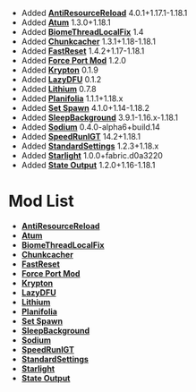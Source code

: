 - Added **[AntiResourceReload](https://github.com/Minecraft-Java-Edition-Speedrunning/antiresourcereload)** 4.0.1+1.17.1-1.18.1
- Added **[Atum](https://github.com/KingContaria/atum-rewrite)** 1.3.0+1.18.1
- Added **[BiomeThreadLocalFix](https://github.com/RedLime/BiomeThreadLocalFix)** 1.4
- Added **[Chunkcacher](https://github.com/Minecraft-Java-Edition-Speedrunning/chunkcacher)** 1.3.1+1.18-1.18.1
- Added **[FastReset](https://github.com/KingContaria/FastReset)** 1.4.2+1.17-1.18.1
- Added **[Force Port Mod](https://github.com/DuncanRuns/Force-Port-Mod)** 1.2.0
- Added **[Krypton](https://github.com/astei/krypton)** 0.1.9
- Added **[LazyDFU](https://github.com/astei/lazydfu)** 0.1.2
- Added **[Lithium](https://github.com/CaffeineMC/lithium-fabric)** 0.7.8
- Added **[Planifolia](https://github.com/tildejustin/planifolia)** 1.1.1+1.18.x
- Added **[Set Spawn](https://github.com/Minecraft-Java-Edition-Speedrunning/set-spawn)** 4.1.0+1.14-1.18.2
- Added **[SleepBackground](https://github.com/RedLime/SleepBackground)** 3.9.1-1.16.x-1.18.1
- Added **[Sodium](https://github.com/Minecraft-Java-Edition-Speedrunning/sodium)** 0.4.0-alpha6+build.14
- Added **[SpeedRunIGT](https://github.com/RedLime/SpeedRunIGT)** 14.2+1.18.1
- Added **[StandardSettings](https://github.com/KingContaria/StandardSettings)** 1.2.3+1.18.x
- Added **[Starlight](https://github.com/PaperMC/Starlight)** 1.0.0+fabric.d0a3220
- Added **[State Output](https://github.com/tildejustin/state-output)** 1.2.0+1.16-1.18.1

# Mod List
- **[AntiResourceReload](https://github.com/Minecraft-Java-Edition-Speedrunning/antiresourcereload)**
- **[Atum](https://github.com/KingContaria/atum-rewrite)**
- **[BiomeThreadLocalFix](https://github.com/RedLime/BiomeThreadLocalFix)**
- **[Chunkcacher](https://github.com/Minecraft-Java-Edition-Speedrunning/chunkcacher)**
- **[FastReset](https://github.com/KingContaria/FastReset)**
- **[Force Port Mod](https://github.com/DuncanRuns/Force-Port-Mod)**
- **[Krypton](https://github.com/astei/krypton)**
- **[LazyDFU](https://github.com/astei/lazydfu)**
- **[Lithium](https://github.com/CaffeineMC/lithium-fabric)**
- **[Planifolia](https://github.com/tildejustin/planifolia)**
- **[Set Spawn](https://github.com/Minecraft-Java-Edition-Speedrunning/set-spawn)**
- **[SleepBackground](https://github.com/RedLime/SleepBackground)**
- **[Sodium](https://github.com/Minecraft-Java-Edition-Speedrunning/sodium)**
- **[SpeedRunIGT](https://github.com/RedLime/SpeedRunIGT)**
- **[StandardSettings](https://github.com/KingContaria/StandardSettings)**
- **[Starlight](https://github.com/PaperMC/Starlight)**
- **[State Output](https://github.com/tildejustin/state-output)**
